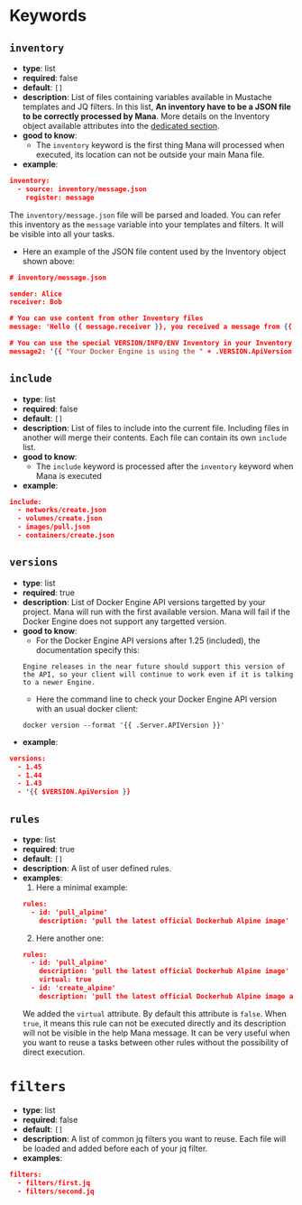 # Keywords

## `inventory`

- **type**: list
- **required**: false
- **default**: `[]`
- **description**: List of files containing variables available in Mustache templates and JQ filters. In this list, **An inventory have to be a JSON file to be correctly processed by Mana**. More details on the Inventory object available attributes into the [dedicated section](#inventory-object).
- **good to know**:
    - The `inventory` keyword is the first thing Mana will processed when executed, its location can not be outside your main Mana file.
- **example**:
```json
inventory:
  - source: inventory/message.json
    register: message
```
The `inventory/message.json` file will be parsed and loaded. You can refer this inventory as the `message` variable into your templates and filters. It will be visible into all your tasks.
- Here an example of the JSON file content used by the Inventory object shown above:
```json
# inventory/message.json

sender: Alice
receiver: Bob

# You can use content from other Inventory files
message: 'Hello {{ message.receiver }}, you received a message from {{ message.sender }}'

# You can use the special VERSION/INFO/ENV Inventory in your Inventory files
message2: '{{ "Your Docker Engine is using the " + .VERSION.ApiVersion + " version of the API and is already running " + .INFO.Containers + " container(s) !" }}'
```

## `include`

- **type**: list
- **required**: false
- **default**: `[]`
- **description**: List of files to include into the current file. Including files in another will merge their contents. Each file can contain its own `include` list.
- **good to know**:
    - The `include` keyword is processed after the `inventory` keyword when Mana is executed
- **example**:
```json
include:
  - networks/create.json
  - volumes/create.json
  - images/pull.json
  - containers/create.json
```

## `versions`

- **type**: list
- **required**: true
- **description**: List of Docker Engine API versions targetted by your project. Mana will run with the first available version. Mana will fail if the Docker Engine does not support any targetted version.
- **good to know**:
    - For the Docker Engine API versions after 1.25 (included), the documentation specify this:
    ```
    Engine releases in the near future should support this version of the API, so your client will continue to work even if it is talking to a newer Engine.
    ```
    - Here the command line to check your Docker Engine API version with an usual docker client:
    ```
    docker version --format '{{ .Server.APIVersion }}'
    ```
- **example**:
```json
versions:
  - 1.45
  - 1.44
  - 1.43
  - '{{ $VERSION.ApiVersion }}
```

## `rules`

- **type**: list
- **required**: true
- **default**: `[]`
- **description**: A list of user defined rules.
- **examples**:
    1. Here a minimal example:
    ```json
    rules:
      - id: 'pull_alpine'
        description: 'pull the latest official Dockerhub Alpine image'
    ```
    2. Here another one:
    ```json
    rules:
      - id: 'pull_alpine'
        description: 'pull the latest official Dockerhub Alpine image'
        virtual: true
      - id: 'create_alpine'
        description: 'pull the latest official Dockerhub Alpine image and create a container from'
    ```
    We added the `virtual` attribute. By default this attribute is `false`. When `true`, it means this rule can not be executed directly and its description will not be visible in the help Mana message. It can be very useful when you want to reuse a tasks between other rules without the possibility of direct execution.

# `filters`

- **type**: list
- **required**: false
- **default**: `[]`
- **description**: A list of common jq filters you want to reuse. Each file will be loaded and added before each of your jq filter.
- **examples**:
```json
filters:
  - filters/first.jq
  - filters/second.jq
```
